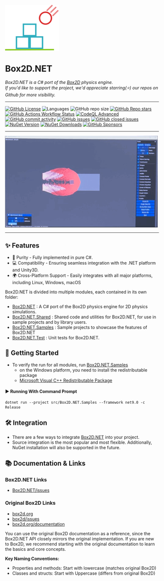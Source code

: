 ![Box2D Logo](https://raw.githubusercontent.com/ikpil/ikpil/refs/heads/main/img/box2d_logo.svg)

# Box2D.NET

*Box2D.NET is a C# port of the [Box2D](https://github.com/erincatto/box2d) physics engine.*  
*If you'd like to support the project, we'd appreciate starring(⭐) our repos on Github for more visibility.*

---

[![GitHub License](https://img.shields.io/github/license/ikpil/Box2D.NET?style=for-the-badge)](https://github.com/ikpil/Box2D.NET/blob/main/LICENSE)
![Languages](https://img.shields.io/github/languages/top/ikpil/Box2D.NET?style=for-the-badge)
![GitHub repo size](https://img.shields.io/github/repo-size/ikpil/Box2D.NET?style=for-the-badge)
[![GitHub Repo stars](https://img.shields.io/github/stars/ikpil/Box2D.NET?style=for-the-badge&logo=github)](https://github.com/ikpil/Box2D.NET)
[![GitHub Actions Workflow Status](https://img.shields.io/github/actions/workflow/status/ikpil/Box2D.NET/dotnet.yml?style=for-the-badge&logo=github)](https://github.com/ikpil/Box2D.NET/actions/workflows/dotnet.yml)
[![CodeQL Advanced](https://img.shields.io/github/actions/workflow/status/ikpil/Box2D.NET/codeql.yml?style=for-the-badge&logo=github&label=CODEQL)](https://github.com/ikpil/Box2D.NET/actions/workflows/codeql.yml)
[![GitHub commit activity](https://img.shields.io/github/commit-activity/m/ikpil/Box2D.NET?style=for-the-badge&logo=github)](https://github.com/ikpil/Box2D.NET/commits)
[![GitHub issues](https://img.shields.io/github/issues-raw/ikpil/Box2D.NET?style=for-the-badge&logo=github&color=44cc11)](https://github.com/ikpil/Box2D.NET/issues)
[![GitHub closed issues](https://img.shields.io/github/issues-closed-raw/ikpil/Box2D.NET?style=for-the-badge&logo=github&color=a371f7)](https://github.com/ikpil/Box2D.NET/issues)
[![NuGet Version](https://img.shields.io/nuget/vpre/Box2D.NET?style=for-the-badge&logo=nuget)](https://www.nuget.org/packages/Box2D.NET)
[![NuGet Downloads](https://img.shields.io/nuget/dt/Box2D.NET?style=for-the-badge&logo=nuget)](https://www.nuget.org/packages/Box2D.NET)
[![GitHub Sponsors](https://img.shields.io/github/sponsors/ikpil?style=for-the-badge&logo=GitHub-Sponsors&link=https%3A%2F%2Fgithub.com%2Fsponsors%2Fikpil)](https://github.com/sponsors/ikpil)

---

[![demo](https://raw.githubusercontent.com/ikpil/ikpil/refs/heads/main/img/423227516-755634a3-bdb4-4118-8222-95ceb3856257.gif)](https://www.youtube.com/watch?v=_a1QxD4Al_w)

---

## ✨ Features

- 🌿 Purity - Fully implemented in pure C#.
- 💻 Compatibility - Ensuring seamless integration with the .NET platform and Unity3D.
- 🌍 Cross-Platform Support - Easily integrates with all major platforms, including Linux, Windows, macOS


Box2D.NET is divided into multiple modules, each contained in its own folder:

  - [Box2D.NET](https://github.com/ikpil/Box2D.NET/tree/main/src/Box2D.NET) : A C# port of the Box2D physics engine for 2D physics simulations.
  - [Box2D.NET.Shared](https://github.com/ikpil/Box2D.NET/tree/main/src/Box2D.NET.Shared) : Shared code and utilities for Box2D.NET, for use in sample projects and by library users.
  - [Box2D.NET.Samples](https://github.com/ikpil/Box2D.NET/tree/main/src/Box2D.NET.Samples) : Sample projects to showcase the features of Box2D.NET
  - [Box2D.NET.Test](https://github.com/ikpil/Box2D.NET/tree/main/test/Box2D.NET.Test) : Unit tests for Box2D.NET.

## 🚀 Getting Started

- To verify the run for all modules, run [Box2D.NET.Samples](https://github.com/ikpil/Box2D.NET/tree/main/src/Box2D.NET.Samples/Box2D.NET.Samples.csproj)
    - on the Windows platform, you need to install the redistributable package
    - [Microsoft Visual C++ Redistributable Package](https://learn.microsoft.com/en-us/cpp/windows/latest-supported-vc-redist)

#### ▶️ Running With Command Prompt

```shell
dotnet run --project src/Box2D.NET.Samples --framework net9.0 -c Release
```

## 🛠️ Integration

- There are a few ways to integrate [Box2D.NET](https://github.com/ikpil/Box2D.NET/tree/main/src/Box2D.NET) into your project.
- Source integration is the most popular and most flexible. Additionally, NuGet installation will also be supported in the future.

## 📚 Documentation & Links

### Box2D.NET Links

 - [Box2D.NET/issues](https://github.com/ikpil/Box2D.NET/issues)

### Original Box2D Links

 - [box2d.org](https://box2d.org)
 - [box2d/issues](https://github.com/erincatto/box2d/issues)
 - [box2d.org/documentation](https://box2d.org/documentation/)

You can use the original Box2D documentation as a reference, since the Box2D.NET API closely mirrors the original implementation. If you are new to Box2D, we recommend starting with the original documentation to learn the basics and core concepts.

**Key Naming Conventions:**

- Properties and methods: Start with lowercase (matches original Box2D)
- Classes and structs: Start with Uppercase (differs from original Box2D)